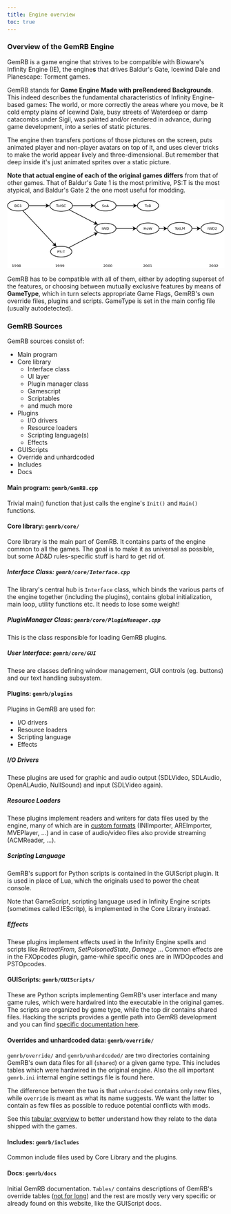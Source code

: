 ```yaml
---
title: Engine overview
toc: true
---
```


### Overview of the GemRB Engine

GemRB is a game engine that strives to be compatible with Bioware's
Infinity Engine (IE), the engine**s** that drives Baldur's Gate, Icewind Dale
and Planescape: Torment games.

GemRB stands for **Game Engine Made with preRendered Backgrounds**. This
indeed describes the fundamental characteristics of Infinity
Engine-based games: The world, or more correctly the areas where you
move, be it cold empty plains of Icewind Dale, busy streets of Waterdeep
or damp catacombs under Sigil, was painted and/or rendered in advance,
during game development, into a series of static pictures.

The engine then transfers portions of those pictures on the screen, puts
animated player and non-player avatars on top of it, and uses clever
tricks to make the world appear lively and three-dimensional. But
remember that deep inside it's just animated sprites over a static
picture.

**Note that actual engine of each of the original games differs** from that
of other games. That of Baldur's Gate 1 is the most primitive, PS:T is
the most atypical, and Baldur's Gate 2 the one most useful for modding.

![Simplified Infinity Engine Ancestry](/assets/img/ie_chronology.png)

GemRB has to be compatible with all of them, either by adopting superset
of the features, or choosing between mutually exclusive features by
means of **GameType**, which in turn selects appropriate Game Flags,
GemRB's own override files, plugins and scripts. GameType is set in the
main config file (usually autodetected).

### GemRB Sources

GemRB sources consist of:

  - Main program
  - Core library
      - Interface class
      - UI layer
      - Plugin manager class
      - Gamescript
      - Scriptables
      - and much more
  - Plugins
      - I/O drivers
      - Resource loaders
      - Scripting language(s)
      - Effects
  - GUIScripts
  - Override and unhardcoded
  - Includes
  - Docs

#### Main program: `gemrb/GemRB.cpp`

Trivial main() function that just calls the engine's `Init()` and `Main()`
functions.

#### Core library: `gemrb/core/`

Core library is the main part of GemRB. It contains parts of the engine
common to all the games. The goal is to make it as universal as
possible, but some AD\&D rules-specific stuff is hard to get rid of.

##### Interface Class: `gemrb/core/Interface.cpp`

The library's central hub is `Interface` class, which binds the various
parts of the engine together (including the plugins), contains global
initialization, main loop, utility functions etc. It needs to lose some
weight!

##### PluginManager Class: `gemrb/core/PluginManager.cpp`

This is the class responsible for loading GemRB plugins.

##### User Interface: `gemrb/core/GUI`

These are classes defining window management, GUI controls (eg. buttons)
and our text handling subsystem.

#### Plugins: `gemrb/plugins`

Plugins in GemRB are used for:

  - I/O drivers
  - Resource loaders
  - Scripting language
  - Effects

##### I/O Drivers

These plugins are used for graphic and audio output (SDLVideo, SDLAudio,
OpenALAudio, NullSound) and input (SDLVideo again).

##### Resource Loaders

These plugins implement readers and writers for data files used by the
engine, many of which are in [custom formats](https://gibberlings3.github.io/iesdp/file_formats/index.htm)
(INIImporter, AREImporter, MVEPlayer, ...) and in case of
audio/video files also provide streaming (ACMReader, ...).

##### Scripting Language

GemRB's support for Python scripts is contained in the GUIScript plugin.
It is used in place of Lua, which the originals used to power the cheat
console.

Note that GameScript, scripting language used in Infinity Engine scripts
(sometimes called IEScritp), is implemented in the Core Library instead.

##### Effects

These plugins implement effects used in the Infinity Engine spells and
scripts like *RetreatFrom*, *SetPoisonedState*, *Damage* ... Common
effects are in the FXOpcodes plugin, game-while specific ones are in
IWDOpcodes and PSTOpcodes.

#### GUIScripts: `gemrb/GUIScripts/`

These are Python scripts implementing GemRB's user interface and many
game rules, which were hardwired into the executable in the original
games. The scripts are organized by game type, while the top dir contains
shared files. Hacking the scripts provides a gentle path into GemRB
development and you can find [specific documentation here](GUIScript/Index.md).

#### Overrides and unhardcoded data: `gemrb/override/`

`gemrb/override/` and `gemrb/unhardcoded/` are two directories
containing GemRB's own data files for all (`shared`) or a given game
type. This includes tables which were hardwired in the original
engine. Also the all important `gemrb.ini` internal engine settings
file is found here.

The difference between the two is that `unhardcoded` contains only
new files, while `override` is meant as what its name suggests. We
want the latter to contain as few files as possible to reduce
potential conflicts with mods.

See this [tabular overview](Modding.md#notes-to-modders) to better
understand how they relate to the data shipped with the games.

#### Includes: `gemrb/includes`

Common include files used by Core Library and the plugins.

#### Docs: `gemrb/docs`

Initial GemRB documentation. `Tables/` contains descriptions of
GemRB's override tables ([not for long](https://github.com/gemrb/gemrb/issues/685))
and the rest are mostly very very specific or already found
on this website, like the GUIScript docs.
